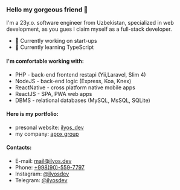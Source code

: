 ### Hello my gorgeous friend 👋

 I'm a 23y.o. software engineer from Uzbekistan, specialized in web development, as you gues I claim myself as a full-stack developer.

- 🔭 Currently working on start-ups 
- 🌱 Currently learning TypeScript

#### I'm comfortable working with:

-   PHP - back-end frontend restapi (Yii,Laravel, Slim 4)
-   NodeJS - back-end logic (Express, Koa, Knex)
-   ReactNative - cross platform native mobile apps
-   ReactJS - SPA, PWA web apps
-   DBMS - relational databases (MySQL, MsSQL, SQLite)

#### Here is my portfolio:

- presonal website: [ilyos_dev](https://ilyos.dev)
- my company: [appx group](https://appx.uz)

#### Contacts:

- E-mail: [mail@ilyos.dev](mailto://ilyosdev@gmail.com)
- Phone: [+998(90)-559-7797](tel://+998905597797)
- Instagram: [@ilyosdev](https://www.instagram.com/ilyosdev)
- Telegram: [@ilyosdev](https://t.me/ilyosdev)
